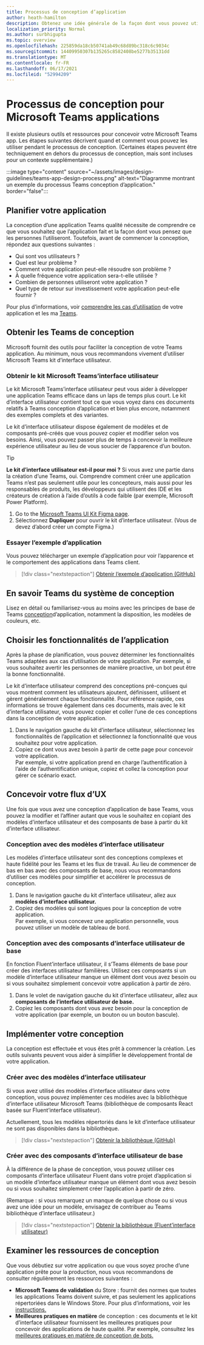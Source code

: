 ```yaml
---
title: Processus de conception d’application
author: heath-hamilton
description: Obtenez une idée générale de la façon dont vous pouvez utiliser les outils et les ressources Microsoft pour concevoir une application Microsoft Teams efficace.
localization_priority: Normal
ms.author: surbhigupta
ms.topic: overview
ms.openlocfilehash: 225859da18cb50741ab49c68d89bc318c6c9034c
ms.sourcegitcommit: 14409950307b135265c8582408be5277b35131dd
ms.translationtype: MT
ms.contentlocale: fr-FR
ms.lasthandoff: 06/17/2021
ms.locfileid: "52994209"
---
```

# <a name="design-process-for-microsoft-teams-apps"></a>Processus de conception pour Microsoft Teams applications

Il existe plusieurs outils et ressources pour concevoir votre Microsoft Teams app. Les étapes suivantes décrivent quand et comment vous pouvez les utiliser pendant le processus de conception. (Certaines étapes peuvent être techniquement en dehors du processus de conception, mais sont incluses pour un contexte supplémentaire.)

:::image type="content" source="~/assets/images/design-guidelines/teams-app-design-process.png" alt-text="Diagramme montrant un exemple du processus Teams conception d’application." border="false":::

## <a name="plan-your-app"></a>Planifier votre application

La conception d’une application Teams qualité nécessite de comprendre ce que vous souhaitez que l’application fait et la façon dont vous pensez que les personnes l’utiliseront. Toutefois, avant de commencer la conception, répondez aux questions suivantes :

* Qui sont vos utilisateurs ?
* Quel est leur problème ?
* Comment votre application peut-elle résoudre son problème ?
* À quelle fréquence votre application sera-t-elle utilisée ?
* Combien de personnes utiliseront votre application ?
* Quel type de retour sur investissement votre application peut-elle fournir ?

Pour plus d’informations, voir [comprendre les cas d’utilisation](~/concepts/design/understand-use-cases.md) de votre application et les ma [Teams](~/concepts/design/map-use-cases.md).

## <a name="get-teams-design-tools"></a>Obtenir les Teams de conception

Microsoft fournit des outils pour faciliter la conception de votre Teams application. Au minimum, nous vous recommandons vivement d’utiliser Microsoft Teams kit d’interface utilisateur.

### <a name="get-the-microsoft-teams-ui-kit"></a>Obtenir le kit Microsoft Teams’interface utilisateur

Le kit Microsoft Teams’interface utilisateur peut vous aider à développer une application Teams efficace dans un laps de temps plus court. Le kit d’interface utilisateur contient tout ce que vous voyez dans ces documents relatifs à Teams conception d’application et bien plus encore, notamment des exemples complets et des variantes.

Le kit d’interface utilisateur dispose également de modèles et de composants pré-créés que vous pouvez copier et modifier selon vos besoins. Ainsi, vous pouvez passer plus de temps à concevoir la meilleure expérience utilisateur au lieu de vous soucier de l’apparence d’un bouton.

> [!TIP]
> **Le kit d’interface utilisateur est-il pour moi ?** Si vous avez une partie dans la création d’une Teams, oui. Comprendre comment créer une application Teams n’est pas seulement utile pour les concepteurs, mais aussi pour les responsables de produits, les développeurs qui utilisent des IDE et les créateurs de création à l’aide d’outils à code faible (par exemple, Microsoft Power Platform).

1. Go to the [Microsoft Teams UI Kit Figma page](https://www.figma.com/community/file/916836509871353159).
1. Sélectionnez **Dupliquer** pour ouvrir le kit d’interface utilisateur. (Vous de devez d’abord créer un compte Figma.)

### <a name="try-the-sample-app"></a>Essayer l’exemple d’application

Vous pouvez télécharger un exemple d’application pour voir l’apparence et le comportement des applications dans Teams client.

> [!div class="nextstepaction"]
> [Obtenir l’exemple d’application (GitHub)](https://github.com/OfficeDev/Microsoft-Teams-Samples/tree/main/samples/tab-ui-templates/ts)

## <a name="learn-teams-design-system"></a>En savoir Teams du système de conception

Lisez en détail ou familiarisez-vous au moins avec les principes de base de Teams [conception](design-teams-app-fundamentals.md)d’application, notamment la disposition, les modèles de couleurs, etc.

## <a name="choose-app-capabilities"></a>Choisir les fonctionnalités de l’application

Après la phase de planification, vous pouvez déterminer les fonctionnalités Teams adaptées aux cas d’utilisation de votre application. Par exemple, si vous souhaitez avertir les personnes de manière proactive, un bot peut être la bonne fonctionnalité.

Le kit d’interface utilisateur comprend des conceptions pré-conçues qui vous montrent comment les utilisateurs ajoutent, définissent, utilisent et gèrent généralement chaque fonctionnalité. Pour référence rapide, ces informations se trouve également dans ces documents, mais avec le kit d’interface utilisateur, vous pouvez copier et coller l’une de ces conceptions dans la conception de votre application.

1. Dans le navigation gauche du kit  d’interface utilisateur, sélectionnez les fonctionnalités de l’application et sélectionnez la fonctionnalité que vous souhaitez pour votre application.
1. Copiez ce dont vous avez besoin à partir de cette page pour concevoir votre application.<br />
   Par exemple, si votre application prend en charge l’authentification à l’aide de l’authentification unique, copiez et collez la conception pour gérer ce scénario exact.

## <a name="design-your-ux-flow"></a>Concevoir votre flux d’UX

Une fois que vous avez une conception d’application de base Teams, vous pouvez la modifier et l’affiner autant que vous le souhaitez en copiant des modèles d’interface utilisateur et des composants de base à partir du kit d’interface utilisateur.

### <a name="design-with-ui-templates"></a>Conception avec des modèles d’interface utilisateur

Les modèles d’interface utilisateur sont des conceptions complexes et haute fidélité pour les Teams et les flux de travail. Au lieu de commencer de bas en bas avec des composants de base, nous vous recommandons d’utiliser ces modèles pour simplifier et accélérer le processus de conception.

1. Dans le navigation gauche du kit d’interface utilisateur, allez aux **modèles d’interface utilisateur.**
1. Copiez des modèles qui sont logiques pour la conception de votre application.<br />
   Par exemple, si vous concevez une application personnelle, vous pouvez utiliser un modèle de tableau de bord.

### <a name="design-with-basic-ui-components"></a>Conception avec des composants d’interface utilisateur de base

En fonction Fluent’interface utilisateur, il s’Teams éléments de base pour créer des interfaces utilisateur familières. Utilisez ces composants si un modèle d’interface utilisateur manque un élément dont vous avez besoin ou si vous souhaitez simplement concevoir votre application à partir de zéro.

1. Dans le volet de navigation gauche du kit d’interface utilisateur, allez aux **composants de l’interface utilisateur de base.**
1. Copiez les composants dont vous avez besoin pour la conception de votre application (par exemple, un bouton ou un bouton bascule).

## <a name="implement-your-design"></a>Implémenter votre conception

La conception est effectuée et vous êtes prêt à commencer la création. Les outils suivants peuvent vous aider à simplifier le développement frontal de votre application.

### <a name="build-with-ui-templates"></a>Créer avec des modèles d’interface utilisateur

Si vous avez utilisé des modèles d’interface utilisateur dans votre conception, vous pouvez implémenter ces modèles avec la bibliothèque d’interface utilisateur Microsoft Teams (bibliothèque de composants React basée sur Fluent’interface utilisateur).

Actuellement, tous les modèles répertoriés dans le kit d’interface utilisateur ne sont pas disponibles dans la bibliothèque.

> [!div class="nextstepaction"]
> [Obtenir la bibliothèque (GitHub)](https://github.com/OfficeDev/microsoft-teams-ui-component-library)

### <a name="build-with-basic-ui-components"></a>Créer avec des composants d’interface utilisateur de base

À la différence de la phase de conception, vous pouvez utiliser ces composants d’interface utilisateur Fluent dans votre projet d’application si un modèle d’interface utilisateur manque un élément dont vous avez besoin ou si vous souhaitez simplement créer l’application à partir de zéro. 

(Remarque : si vous remarquez un manque de quelque chose ou si vous avez une idée pour un modèle, envisagez de contribuer au Teams bibliothèque d’interface utilisateur.)

> [!div class="nextstepaction"]
> [Obtenir la bibliothèque (Fluent’interface utilisateur)](https://fluentsite.z22.web.core.windows.net/)

## <a name="review-design-resources"></a>Examiner les ressources de conception

Que vous débutiez sur votre application ou que vous soyez proche d’une application prête pour la production, nous vous recommandons de consulter régulièrement les ressources suivantes :

* **Microsoft Teams de validation** du Store : fournit des normes que toutes les applications Teams doivent suivre, et pas seulement les applications répertoriées dans le Windows Store. Pour plus d’informations, voir les [instructions.](~/concepts/deploy-and-publish/appsource/prepare/teams-store-validation-guidelines.md)
* **Meilleures pratiques en matière** de conception : ces documents et le kit d’interface utilisateur fournissent les meilleures pratiques pour concevoir des applications de haute qualité. Par exemple, consultez les [meilleures pratiques en matière de conception de bots.](~/bots/design/bots.md#best-practices)

